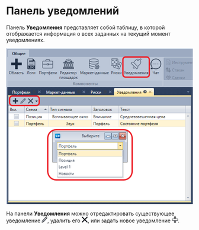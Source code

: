 # Панель уведомлений

Панель **Уведомления** представляет собой таблицу, в которой отображается информация о всех заданных на текущий момент уведомлениях.

![Terminal Notifications Panel](../../../images/terminal_notifications_panel.png)

На панели **Уведомления** можно отредактировать существующее уведомление ![Designer Creating a repository of historical data 01](../../../images/designer_creating_repository_of_historical_data_01.png), удалить его ![Designer Creating a repository of historical data 02](../../../images/designer_creating_repository_of_historical_data_02.png), или задать новое уведомление ![Designer Creating a repository of historical data 00](../../../images/designer_creating_repository_of_historical_data_00.png).

